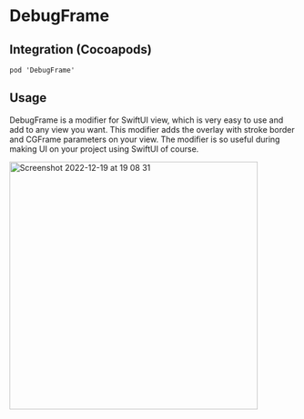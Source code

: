 # DebugFrame

## Integration (Cocoapods)

`pod 'DebugFrame'`

## Usage
DebugFrame is a modifier for SwiftUI view, which is very easy to use and add to any view you want. This modifier adds the overlay with stroke border and CGFrame parameters on your view. The modifier is so useful during making UI on your project using SwiftUI of course.

<img width="436" alt="Screenshot 2022-12-19 at 19 08 31" src="https://user-images.githubusercontent.com/43936569/208482070-81ababbe-250f-455a-9e1e-b0444aa2c86c.png">
